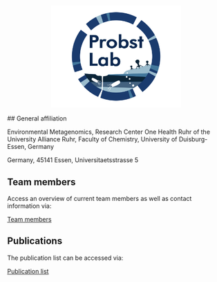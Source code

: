 <p align="center">
<img src="https://github.com/ProbstLab/Lab_homepage/blob/main/docs/assets/Probst_Lab_Logo_transparent.png" width="300" />
</p>
## General affiliation

Environmental Metagenomics, Research Center One Health Ruhr of the University Alliance Ruhr, Faculty of Chemistry, University of Duisburg-Essen, Germany

Germany, 45141 Essen, Universitaetsstrasse 5

## Team members

Access an overview of current team members as well as contact information via:

[Team members](teammembers.md )

## Publications

The publication list can be accessed via:

[Publication list](publications.md)
